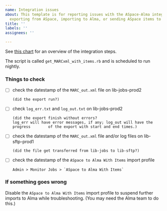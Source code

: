 ```yaml
---
name: Integration issues
about: This template is for reporting issues with the ASpace-Alma integration, including
  exporting from ASpace, importing to Alma, or sending ASpace items to ReCAP.
title: ''
labels: ''
assignees: ''

---
```


See [this chart](https://github.com/pulibrary/lib_jobs/tree/main/docs/aspace2alma) for an overview of the integration steps.

The script is called `get_MARCxml_with_items.rb` and is scheduled to run nightly.

### Things to check

- [ ] check the datestamp of the `MARC_out.xml` file on lib-jobs-prod2

      (did the export run?)
- [ ] check `log_err.txt` and `log_out.txt` on lib-jobs-prod2

      (did the export finish without errors?
      log_err will have error messages, if any; log_out will have the progress        of the export with start and end times.)
- [ ] check the datestamp of the `MARC_out.xml` file and/or log files on lib-
      sftp-prod1

      (did the file get transferred from lib-jobs to lib-sftp?)
- [ ] check the datestamp of the `ASpace to Alma With Items` import profile

      Admin > Monitor Jobs > `ASpace to Alma With Items`

### If something goes wrong

Disable the `ASpace to Alma With Items` import profile to suspend further imports to Alma while troubleshooting. (You may need the Alma team to do this.)
